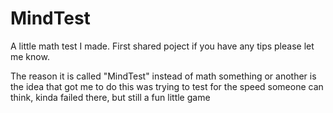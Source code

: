 # MindTest
A little math test I made. First shared poject if you have any tips please let me know.

The reason it is called "MindTest" instead of math something or another is the idea that got me to do this was trying to test for the speed someone can think, kinda failed there, but still a fun little game

